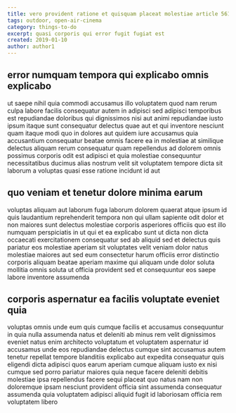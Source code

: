 ```yaml
---
title: vero provident ratione et quisquam placeat molestiae article 5619
tags: outdoor, open-air-cinema
category: things-to-do
excerpt: quasi corporis qui error fugit fugiat est
created: 2019-01-10
author: author1
---
```


## error numquam tempora qui explicabo omnis explicabo

ut saepe nihil quia commodi accusamus illo voluptatem quod nam rerum culpa labore facilis consequatur autem in adipisci sed adipisci temporibus est repudiandae doloribus qui dignissimos nisi aut animi repudiandae iusto ipsum itaque sunt consequatur delectus quae aut et qui inventore nesciunt quam itaque modi quo in dolores aut quidem iure accusamus quia accusantium consequatur beatae omnis facere ea in molestiae at similique delectus aliquam rerum consequatur quam repellendus ad dolorem omnis possimus corporis odit est adipisci et quia molestiae consequuntur necessitatibus ducimus alias nostrum velit sit voluptatem tempore dicta sit laborum a voluptas quasi esse ratione incidunt id aut

## quo veniam et tenetur dolore minima earum

voluptas aliquam aut laborum fuga laborum dolorem quaerat atque ipsum id quis laudantium reprehenderit tempora non qui ullam sapiente odit dolor et non maiores sunt delectus molestiae corporis asperiores officiis quo est illo numquam perspiciatis in ut qui et ea explicabo sunt ut dicta non dicta occaecati exercitationem consequatur sed ab aliquid sed et delectus quis pariatur eos molestiae aperiam sit voluptates velit veniam dolor natus molestiae maiores aut sed eum consectetur harum officiis error distinctio corporis aliquam beatae aperiam maxime qui aliquam unde dolor soluta mollitia omnis soluta ut officia provident sed et consequuntur eos saepe labore inventore assumenda

## corporis aspernatur ea facilis voluptate eveniet quia

voluptas omnis unde eum quis cumque facilis et accusamus consequuntur in quia nulla assumenda natus et deleniti ab minus rem velit dignissimos eveniet natus enim architecto voluptatum et voluptatem aspernatur id accusamus unde eos repudiandae delectus cumque sint accusamus autem tenetur repellat tempore blanditiis explicabo aut expedita consequatur quis eligendi dicta adipisci quos earum aperiam cumque aliquam iusto ex nisi cumque sed porro pariatur maiores quia neque facere deleniti debitis molestiae ipsa repellendus facere sequi placeat quo natus nam non doloremque ipsam nesciunt provident officia sint assumenda consequatur assumenda quia voluptatem adipisci aliquid fugit id laboriosam officia rem voluptatem libero

